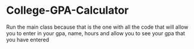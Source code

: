 # College-GPA-Calculator

Run the main class because that is the one with all the code that will allow you to enter in your gpa, name, hours and allow you to see your gpa that you have entered
